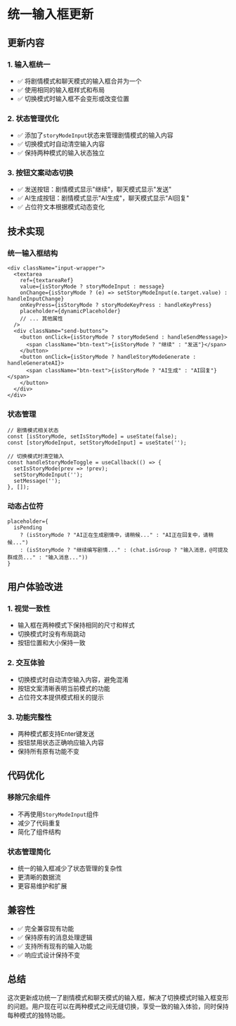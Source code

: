 # 统一输入框更新

## 更新内容

### 1. 输入框统一
- ✅ 将剧情模式和聊天模式的输入框合并为一个
- ✅ 使用相同的输入框样式和布局
- ✅ 切换模式时输入框不会变形或改变位置

### 2. 状态管理优化
- ✅ 添加了`storyModeInput`状态来管理剧情模式的输入内容
- ✅ 切换模式时自动清空输入内容
- ✅ 保持两种模式的输入状态独立

### 3. 按钮文案动态切换
- ✅ 发送按钮：剧情模式显示"继续"，聊天模式显示"发送"
- ✅ AI生成按钮：剧情模式显示"AI生成"，聊天模式显示"AI回复"
- ✅ 占位符文本根据模式动态变化

## 技术实现

### 统一输入框结构
```tsx
<div className="input-wrapper">
  <textarea
    ref={textareaRef}
    value={isStoryMode ? storyModeInput : message}
    onChange={isStoryMode ? (e) => setStoryModeInput(e.target.value) : handleInputChange}
    onKeyPress={isStoryMode ? storyModeKeyPress : handleKeyPress}
    placeholder={dynamicPlaceholder}
    // ... 其他属性
  />
  <div className="send-buttons">
    <button onClick={isStoryMode ? storyModeSend : handleSendMessage}>
      <span className="btn-text">{isStoryMode ? "继续" : "发送"}</span>
    </button>
    <button onClick={isStoryMode ? handleStoryModeGenerate : handleGenerateAI}>
      <span className="btn-text">{isStoryMode ? "AI生成" : "AI回复"}</span>
    </button>
  </div>
</div>
```

### 状态管理
```tsx
// 剧情模式相关状态
const [isStoryMode, setIsStoryMode] = useState(false);
const [storyModeInput, setStoryModeInput] = useState('');

// 切换模式时清空输入
const handleStoryModeToggle = useCallback(() => {
  setIsStoryMode(prev => !prev);
  setStoryModeInput('');
  setMessage('');
}, []);
```

### 动态占位符
```tsx
placeholder={
  isPending 
    ? (isStoryMode ? "AI正在生成剧情中，请稍候..." : "AI正在回复中，请稍候...")
    : (isStoryMode ? "继续编写剧情..." : (chat.isGroup ? "输入消息，@可提及群成员..." : "输入消息..."))
}
```

## 用户体验改进

### 1. 视觉一致性
- 输入框在两种模式下保持相同的尺寸和样式
- 切换模式时没有布局跳动
- 按钮位置和大小保持一致

### 2. 交互体验
- 切换模式时自动清空输入内容，避免混淆
- 按钮文案清晰表明当前模式的功能
- 占位符文本提供模式相关的提示

### 3. 功能完整性
- 两种模式都支持Enter键发送
- 按钮禁用状态正确响应输入内容
- 保持所有原有功能不变

## 代码优化

### 移除冗余组件
- 不再使用`StoryModeInput`组件
- 减少了代码重复
- 简化了组件结构

### 状态管理简化
- 统一的输入框减少了状态管理的复杂性
- 更清晰的数据流
- 更容易维护和扩展

## 兼容性

- ✅ 完全兼容现有功能
- ✅ 保持原有的消息处理逻辑
- ✅ 支持所有现有的输入功能
- ✅ 响应式设计保持不变

## 总结

这次更新成功统一了剧情模式和聊天模式的输入框，解决了切换模式时输入框变形的问题。用户现在可以在两种模式之间无缝切换，享受一致的输入体验，同时保持每种模式的独特功能。


